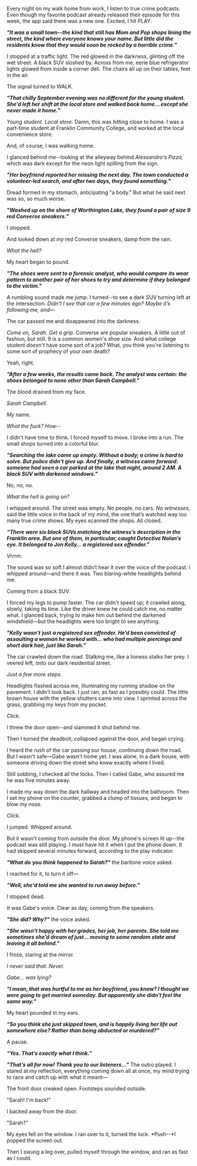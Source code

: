 Every night on my walk home from work, I listen to true crime podcasts. Even though my favorite podcast already released their episode for this week, the app said there was a new one. Excited, I hit PLAY.

***"It was a small town--the kind that still has Mom and Pop shops lining the street, the kind where everyone knows your name. But little did the residents know that they would soon be rocked by a horrible crime."***

I stopped at a traffic light. The red glowed in the darkness, glinting off the wet street. A black SUV sloshed by. Across from me, eerie blue refrigerator lights glowed from inside a corner deli. The chairs all up on their tables, feet in the air.

The signal turned to WALK.

***"That chilly September evening was no different for the young student. She'd left her shift at the local store and walked back home… except she never made it home."***

*Young student. Local store.* Damn, this was hitting close to home. I was a part-time student at Franklin Community College, and worked at the local convenience store.

And, of course, I was walking home.

I glanced behind me--looking at the alleyway behind *Alessandro's Pizza,* which was dark except for the neon light spilling from the sign.

***"Her boyfriend reported her missing the next day. The town conducted a volunteer-led search, and after two days, they found something."***

Dread formed in my stomach, anticipating "a body." But what he said next was so, so much worse.

***"Washed up on the shore of Worthington Lake, they found a pair of size 9 red Converse sneakers."***

I stopped.

And looked down at *my* red Converse sneakers, damp from the rain.

*What the hell?*

My heart began to pound.

***"The shoes were sent to a forensic analyst, who would compare its wear pattern to another pair of her shoes to try and determine if they belonged to the victim."***

A rumbling sound made me jump. I turned--to see a dark SUV turning left at the intersection. *Didn't I see that car a few minutes ago? Maybe it’s following me, and—*

The car passed me and disappeared into the darkness.

*Come on, Sarah. Get a grip.* Converse are popular sneakers. A little out of fashion, but still. 9 is a common women's shoe size. And what college student *doesn't* have some sort of a job? What, you think you're listening to some sort of prophecy of your own death?

Yeah, right.

***"After a few weeks, the results came back. The analyst was certain: the shoes belonged to none other than Sarah Campbell."***

The blood drained from my face.

*Sarah Campbell.*

*My* name.

*What the fuck? How--*

I didn't have time to think. I forced myself to move. I broke into a run. The small shops turned into a colorful blur.

***"Searching the lake came up empty. Without a body, a crime is hard to solve. But police didn't give up. And finally, a witness came forward: someone had seen a car parked at the lake that night, around 2 AM. A black SUV with darkened windows."***

No, no, no.

*What the hell is going on?*

I whipped around. The street was empty. No people, no cars. *No witnesses,* said the little voice in the back of my mind, the one that’s watched way too many true crime shows. My eyes scanned the shops. All closed.

***“There were six black SUVs matching the witness’s description in the Franklin area. But one of them, in particular, caught Detective Nolan’s eye. It belonged to Jon Kelly… a registered sex offender.”***

*Vrrrm.*

The sound was so soft I almost didn’t hear it over the voice of the podcast. I whipped around—and there it was. Two blaring-white headlights behind me.

Coming from a black SUV.

I forced my legs to pump faster. The car didn't speed up; it crawled along, slowly, taking its time. Like the driver knew he could catch me, no matter what. I glanced back, trying to make him out behind the darkened windshield—but the headlights were too bright to see anything.

***"Kelly wasn’t*** **just** ***a registered sex offender. He’d been convicted of assaulting a woman he worked with… who had multiple piercings and short dark hair, just like Sarah.”***

The car crawled down the road. Stalking me, like a lioness stalks her prey. I veered left, onto our dark residential street.

*Just a few more steps.*

Headlights flashed across me, illuminating my running shadow on the pavement. I didn't look back. I just ran, as fast as I possibly could. The little brown house with the yellow shutters came into view. I sprinted across the grass, grabbing my keys from my pocket.

*Click.*

I threw the door open--and slammed it shut behind me.

Then I turned the deadbolt, collapsed against the door, and began crying.

I heard the *rush* of the car passing our house, continuing down the road. But I wasn't safe—Gabe wasn't home yet. I was alone, in a dark house, with someone driving down the street who knew exactly where I lived.

Still sobbing, I checked all the locks. Then I called Gabe, who assured me he was five minutes away.

I made my way down the dark hallway and headed into the bathroom. Then I set my phone on the counter, grabbed a clump of tissues, and began to blow my nose.

*Click.*

I jumped. Whipped around.

But it wasn't coming from outside the door. My phone's screen lit up--the podcast was still playing. I must have hit it when I put the phone down. It had skipped several minutes forward, according to the play indicator.

***"What do*** **you** ***think happened to Sarah?"*** the baritone voice asked.

I reached for it, to turn it off—

***“Well, she'd told me she wanted to run away before."***

I stopped dead.

It was Gabe's voice. Clear as day, coming from the speakers.

***"She did? Why?"*** the voice asked.

***"She wasn't happy with her grades, her job, her parents. She told me sometimes she'd dream of just… moving to some random state and leaving it all behind."***

I froze, staring at the mirror.

*I never said that. Never.*

*Gabe… was lying?*

***"I mean, that was hurtful to me as her boyfriend, you know? I thought we were going to get married someday. But apparently she didn't feel the same way."***

My heart pounded in my ears.

***“So you think she just skipped town, and is happily living her life out somewhere else? Rather than being abducted or murdered?”***

A pause.

***“Yes. That’s exactly what I think.”***

***"That’s all for now! Thank you to our listeners…"*** The outro played. I stared at my reflection, everything coming down all at once, my mind trying to race and catch up with what it meant—

The front door creaked open. Footsteps sounded outside.

"Sarah! I'm back!"

I backed away from the door.

"Sarah?"

My eyes fell on the window. I ran over to it, turned the lock. *Push--*I popped the screen out.

Then I swung a leg over, pulled myself through the window, and ran as fast as I could.